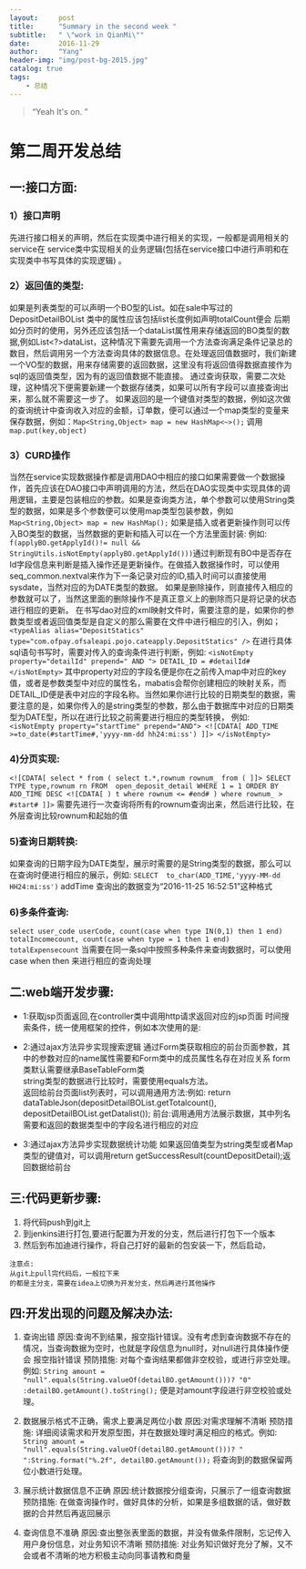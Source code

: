 ```yaml
---
layout:     post
title:      "Summary in the second week "
subtitle:   " \"work in QianMi\""
date:       2016-11-29 
author:     "Yang"
header-img: "img/post-bg-2015.jpg"
catalog: true
tags:
    - 总结
---
```


> “Yeah It's on. ”

# 第二周开发总结

## 一:接口方面:

### 1）接口声明
   先进行接口相关的声明，然后在实现类中进行相关的实现，一般都是调用相关的service在      service类中实现相关的业务逻辑(包括在service接口中进行声明和在实现类中书写具体的实现逻辑) 。

### 2）返回值的类型: 
   如果是列表类型的可以声明一个BO型的List。如在sale中写过的DepositDetailBOList 类中的属性应该包括list长度例如声明totalCount便会  后期如分页时的使用，另外还应该包括一个dataList属性用来存储返回的BO类型的数据,例如List<?>dataList，这种情况下需要先调用一个方法查询满足条件记录总的数目，然后调用另一个方法查询具体的数据信息。在处理返回值数据时，我们新建一个VO型的数据，用来存储需要的返回数据，这里没有将返回值得数据直接作为sql的返回值类型，因为有的返回值数据不能直接。 通过查询获取，需要二次处理，这种情况下便需要新建一个数据存储类，如果可以所有字段可以直接查询出来，那么就不需要这一步了。  如果返回的是一个键值对类型的数据，例如这次做的查询统计中查询收入对应的金额，订单数，便可以通过一个map类型的变量来保存数据，例如：`Map<String,Object> map = new HashMap<~>();` 调用`map.put(key,object)`

### 3）CURD操作
  当然在service实现数据操作都是调用DAO中相应的接口如果需要做一个数据操作，首先应该在DAO接口中声明调用的方法，然后在DAO实现类中实现具体的调用逻辑，主要是包装相应的参数。如果是查询类方法，单个参数可以使用String类型的数据，如果是多个参数便可以使用map类型包装参数，例如`Map<String,Object> map = new HashMap();` 如果是插入或者更新操作则可以传入BO类型的数据，当然数据的更新和插入可以在一个方法里面封装: 例如: `f(applyBO.getApplyId()!= null && StringUtils.isNotEmpty(applyBO.getApplyId()))`通过判断现有BO中是否存在Id字段信息来判断是插入操作还是更新操作。在做插入数据操作时，可以使用seq_common.nextval来作为下一条记录对应的ID,插入时间可以直接使用sysdate，当然对应的为DATE类型的数据。 如果是删除操作，则直接传入相应的参数就可以了，当然这里面的删除操作不是真正意义上的删除而只是将记录的状态进行相应的更新。 在书写dao对应的xml映射文件时，需要注意的是，如果你的参数类型或者返回值类型是自定义的那么需要在文件中进行相应的引入，例如；
 `<typeAlias alias="DepositStatics" type="com.ofpay.ofsaleapi.pojo.cateapply.DepositStatics" />`
 在进行具体sql语句书写时，需要对传入的查询条件进行判断，例如:
   `<isNotEmpty property="detailId" prepend=" AND ">
			DETAIL_ID = #detailId#
   </isNotEmpty>`
其中property对应的字段名便是你在之前传入map中对应的key值，或者是参数类型中对应的属性名，mabatis会帮你创建相应的映射关系，而DETAIL_ID便是表中对应的字段名称。当然如果你进行比较的日期类型的数据，需要注意的是，如果你传入的是string类型的参数，那么由于数据库中对应的日期类型为DATE型，所以在进行比较之前需要进行相应的类型转换，
例如:
    `<isNotEmpty property="startTime" prepend="AND">
		<![CDATA[ ADD_TIME >=to_date(#startTime#,'yyyy-mm-dd hh24:mi:ss') ]]>
	</isNotEmpty>`

### 4)分页实现:
   `<![CDATA[
        select * from (
          select t.*,rownum rownum_ from (
        ]]>
            SELECT  TYPE type,rownum rn
            FROM  open_deposit_detail
            WHERE 1 = 1
            ORDER BY ADD_TIME DESC
            <![CDATA[
          ) t where rownum <= #end#
        )
        where rownum_ > #start#
    ]]>`	需要先进行一次查询将所有的rownum查询出来，然后进行比较，在外层查询比较rownum和起始的值	

### 5)查询日期转换:
   如果查询的日期字段为DATE类型，展示时需要的是String类型的数据，那么可以在查询时便进行相应的展示，例如:
   `SELECT  to_char(ADD_TIME,'yyyy-MM-dd HH24:mi:ss')` addTime 查询出的数据变为“2016-11-25 16:52:51”这种格式
   
   
### 6)多条件查询:
   `select user_code userCode,
		  count(case when type IN(0,1) then 1 end) totalIncomecount,
		  count(case when type = 1 then 1 end) totalExpensecount`
   当需要在同一条sql中按照多种条件来查询数据时，可以使用case when then 来进行相应的查询处理
   
## 二:web端开发步骤:
* 1:获取jsp页面返回,在controller类中调用http请求返回对应的jsp页面
      时间搜索条件，统一使用框架的控件，例如本次使用的是:<span id="queryDate"></span>      
       
* 2:通过ajax方法异步实现搜索逻辑
      通过Form类获取相应的前台页面参数，其中的参数对应的name属性需要和Form类中的成员属性名存在对应关系
      form类默认需要继承BaseTableForm类      
      string类型的数据进行比较时，需要使用equals方法。      
      返回给前台页面list列表时，可以调用通用方法:例如:
      return dataTableJson(depositDetailBOList.getTotalcount(), depositDetailBOList.getDatalist());
      前台:调用通用方法展示数据，其中列名需要和返回的数据类型中的字段名进行相应的对应          
       
* 3:通过ajax方法异步实现数据统计功能
      如果返回值类型为string类型或者Map类型的键值对，可以调用return getSuccessResult(countDepositDetail);返回数据给前台
    
## 三:代码更新步骤:
  1. 将代码push到git上
  2. 到jenkins进行打包,要进行配置为开发的分支，然后进行打包下一个版本
  3. 然后到布加迪进行操作，将自己打好的最新的包安装一下，然后启动，

    注意点:
    从git上pull完代码后，一般拉下来
    的都是主分支，需要在idea上切换为开发分支，然后再进行其他操作

## 四:开发出现的问题及解决办法:
   
 1. 查询出错
     原因:查询不到结果，报空指针错误。没有考虑到查询数据不存在的情况，当查询数据为空时，也就是字段信息为null时，对null进行具体操作便会
         报空指针错误
     预防措施:
         对每个查询结果都做非空校验，或进行非空处理。例如: 
         `String amount = "null".equals(String.valueOf(detailBO.getAmount()))? "0" :detailBO.getAmount().toString();`
         便是对amount字段进行非空校验或处理。
 2. 数据展示格式不正确，需求上要满足两位小数
    原因:对需求理解不清晰
    预防措施:
       详细阅读需求和开发原型图，并在数据处理时满足相应的格式。例如:
       `String amount = "null".equals(String.valueOf(detailBO.getAmount()))? " ":String.format("%.2f", detailBO.getAmount());`
       将查询到的数据保留两位小数进行处理。
       
 3. 展示统计数据信息不正确 
     原因:统计数据按分组查询，只展示了一组查询数据
     预防措施:
         在做查询操作时，做好具体的分析，如果是多组数据的话，做好数据的合并然后再返回展示

 4. 查询信息不准确 
     原因:查出整张表里面的数据，并没有做条件限制，忘记传入用户身份信息，对业务知识不清晰
     预防措施:
         对业务知识做好充分了解，又不会或者不清晰的地方积极主动向同事请教和商量
